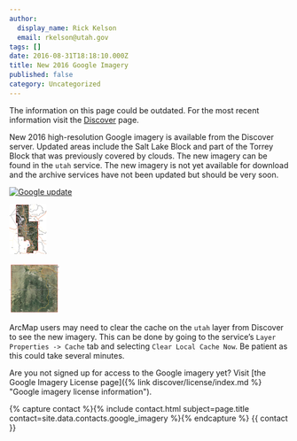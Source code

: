 ```yaml
---
author:
  display_name: Rick Kelson
  email: rkelson@utah.gov
tags: []
date: 2016-08-31T18:18:10.000Z
title: New 2016 Google Imagery
published: false
category: Uncategorized
---
```


<div class="grid pop">
  <p class="text-center">The information on this page could be outdated. For the most recent information visit the <a href="{% link discover/index.html %}">Discover</a> page.</p>
</div>

New 2016 high-resolution Google imagery is available from the Discover server. Updated areas include the Salt Lake Block and part of the Torrey Block that was previously covered by clouds. The new imagery can be found in the `utah` service. The new imagery is not yet available for download and the archive services have not been updated but should be very soon.

[![Google update](/images/404.png 'view sample')](/images/404.png)

[![Google update](../../images/pillar-blog/2016-08-31-new-2016-google-imagery/slcoblock_sm.png 'view sample')](../../images/pillar-blog/2016-08-31-new-2016-google-imagery/slcoblock.png)

[![Google update](../../images/pillar-blog/2016-08-31-new-2016-google-imagery/torreyblock_sm.png 'view sample')](../../images/pillar-blog/2016-08-31-new-2016-google-imagery/torreyblock.png)

ArcMap users may need to clear the cache on the `utah` layer from Discover to see the new imagery. This can be done by going to the service’s `Layer Properties -> Cache` tab and selecting `Clear Local Cache Now`. Be patient as this could take several minutes.

Are you not signed up for access to the Google imagery yet? Visit [the Google Imagery License page]({% link discover/license/index.md %} "Google imagery license information").

{% capture contact %}{% include contact.html subject=page.title contact=site.data.contacts.google_imagery %}{% endcapture %}
{{ contact }}

